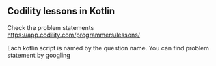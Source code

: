 ## Codility lessons in Kotlin
Check the problem statements
https://app.codility.com/programmers/lessons/

Each kotlin script is named by the question name. You can find problem statement by googling
